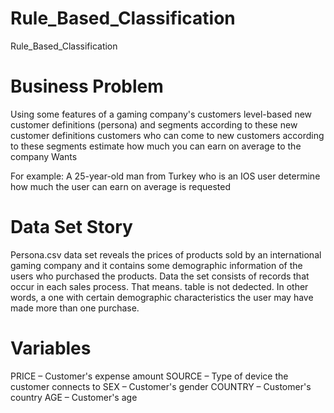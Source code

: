 # Rule_Based_Classification
 Rule_Based_Classification

# Business Problem
Using some features of a gaming company's customers
level-based new customer definitions (persona)
and segments according to these new customer definitions
customers who can come to new customers according to these segments
estimate how much you can earn on average to the company
Wants

For example:
A 25-year-old man from Turkey who is an IOS user
determine how much the user can earn on average
is requested

# Data Set Story
Persona.csv data set reveals the prices of products sold by an international gaming company and
it contains some demographic information of the users who purchased the products. Data
the set consists of records that occur in each sales process. That means.
table is not dedected. In other words, a one with certain demographic characteristics
the user may have made more than one purchase.

# Variables
PRICE – Customer's expense amount
SOURCE – Type of device the customer connects to
SEX – Customer's gender
COUNTRY – Customer's country
AGE – Customer's age
